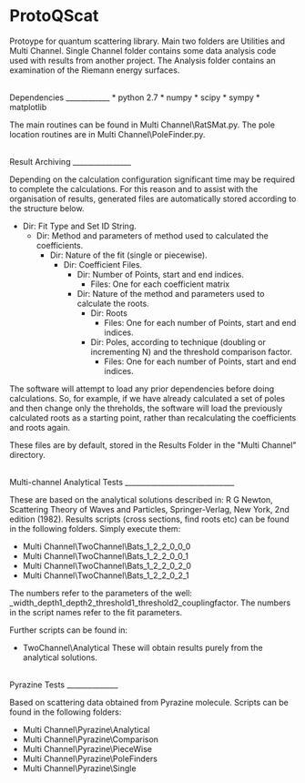 ProtoQScat
==========

Protoype for quantum scattering library. Main two folders are Utilities and Multi Channel. Single Channel folder contains some data analysis code used with results from another project. The Analysis folder contains an examination of the Riemann energy surfaces.

<br />
Dependencies
____________
 * python 2.7
 * numpy
 * scipy
 * sympy
 * matplotlib

The main routines can be found in Multi Channel\RatSMat.py. The pole location routines are in Multi Channel\PoleFinder.py.
 
<br /> 
Result Archiving
________________

Depending on the calculation configuration significant time may be required to complete the calculations. For this reason and to assist with the organisation of results, generated files are automatically stored according to the structure below.

 * Dir: Fit Type and Set ID String.
   * Dir: Method and parameters of method used to calculated the coefficients.
     * Dir: Nature of the fit (single or piecewise).
       * Dir: Coefficient Files.
         * Dir: Number of Points, start and end indices.
           * Files: One for each coefficient matrix
         * Dir: Nature of the method and parameters used to calculate the roots.
           * Dir: Roots
             * Files: One for each number of Points, start and end indices.
           * Dir: Poles, according to technique (doubling or incrementing N) and the threshold comparison factor.
             * Files: One for each number of Points, start and end indices.
  
The software will attempt to load any prior dependencies before doing calculations. So, for example, if we have already calculated a set of poles and then change only the threholds, the software will load the previously calculated roots as a starting point, rather than recalculating the coefficients and roots again.

These files are by default, stored in the Results Folder in the "Multi Channel" directory. 

<br />
Multi-channel Analytical Tests
______________________________

These are based on the analytical solutions described in: R G Newton, Scattering Theory of Waves and Particles, Springer-Verlag, New York, 2nd edition (1982).
Results scripts (cross sections, find roots etc) can be found in the following folders. Simply execute them:
 * Multi Channel\TwoChannel\Bats_1_2_2_0_0_0
 * Multi Channel\TwoChannel\Bats_1_2_2_0_0_1
 * Multi Channel\TwoChannel\Bats_1_2_2_0_2_0
 * Multi Channel\TwoChannel\Bats_1_2_2_0_2_1  

The numbers refer to the parameters of the well: _width_depth1_depth2_threshold1_threshold2_couplingfactor. The numbers in the script names refer to the fit parameters.

Further scripts can be found in:
 * TwoChannel\Analytical
These will obtain results purely from the analytical solutions.

<br />
Pyrazine Tests
______________

Based on scattering data obtained from Pyrazine molecule. Scripts can be found in the following folders:
 * Multi Channel\Pyrazine\Analytical
 * Multi Channel\Pyrazine\Comparison
 * Multi Channel\Pyrazine\PieceWise
 * Multi Channel\Pyrazine\PoleFinders
 * Multi Channel\Pyrazine\Single
 
